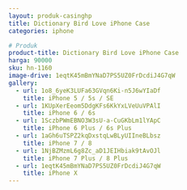 ```yaml
---
layout: produk-casinghp
title: Dictionary Bird Love iPhone Case
categories: iphone

# Produk
product-title: Dictionary Bird Love iPhone Case
harga: 90000
sku: hn-1160
image-drive: 1eqtK45mBmYNaD7PS5UZ0FrDcdiJ4G7qW
gallery:
  - url: 1o8_6yeK3LUFa63GVqn6Ki-n5J6wYIaDf
    title: iPhone 5 / 5s / SE
  - url: 1KUpXerEeom5DdgKFs6KkYxLVeUuVPAlI
    title: iPhone 6 / 6s
  - url: 1SczbPWmEBNO3W3sU-a-CuGKbLm1lYApC
    title: iPhone 6 Plus / 6s Plus
  - url: 1aGh6uTSPZ2kqDxstqLwBLyUIIneBLbsz
    title: iPhone 7 / 8
  - url: 1NjBZMzmL6g8Zc_aD1JEIHbiak9tAvOJl
    title: iPhone 7 Plus / 8 Plus
  - url: 1eqtK45mBmYNaD7PS5UZ0FrDcdiJ4G7qW
    title: iPhone X
---
```

